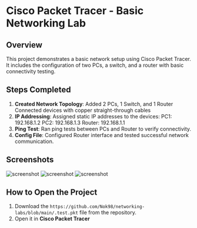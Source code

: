 

# Cisco Packet Tracer - Basic Networking Lab
## Overview
This project demonstrates a basic network setup using Cisco Packet Tracer. It includes the configuration of two PCs, a switch, and a router with basic connectivity testing.

## Steps Completed
1. **Created Network Topology**: 
   Added 2 PCs, 1 Switch, and 1 Router
   Connected devices with copper straight-through cables
2. **IP Addressing**: 
    Assigned static IP addresses to the devices:
   PC1: 192.168.1.2
   PC2: 192.168.1.3
   Router: 192.168.1.1
3. **Ping Test**: 
   Ran ping tests between PCs and Router to verify connectivity.
4. **Config File**: 
   Configured Router interface and tested successful network communication.

## Screenshots
![screenshot](https://github.com/Nok98/networking-labs/blob/main/Sn%C3%ADmka%20obrazovky%202025-03-17%20204545.png)
![screenshot](https://github.com/Nok98/networking-labs/blob/main/Sn%C3%ADmka%20obrazovky%202025-03-17%20205448.png)
![screenshot](https://github.com/Nok98/networking-labs/blob/main/Sn%C3%ADmka%20obrazovky%202025-03-17%20205643.png)

## How to Open the Project
1. Download the `https://github.com/Nok98/networking-labs/blob/main/.test.pkt` file from the repository.
2. Open it in **Cisco Packet Tracer**

